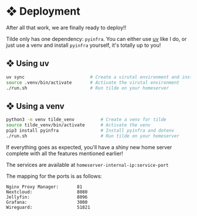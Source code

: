 # ❖ Deployment

After all that work, we are finally ready to deploy!!

Tilde only has one dependency: `pyinfra`. You can either use [uv](https://docs.astral.sh/uv/) like I do, or just use a venv and install `pyinfra` yourself, it's totally up to you!

## ❖ Using uv

```bash
uv sync                         # Create a virutal environment and install pyinfra
source .venv/bin/activate       # Activate the virutal environment
./run.sh                        # Run tilde on your homeserver
```

## ❖ Using a venv

```bash
python3 -m venv tilde_venv          # Create a venv for tilde
source tilde_venv/bin/activate      # Activate the venv
pip3 install pyinfra                # Install pyinfra and dotenv
./run.sh                            # Run tilde on your homeserver
```

If everything goes as expected, you'll have a shiny new home server complete with all the features mentioned earlier!

The services are available at `homeserver-internal-ip:service-port`

The mapping for the ports is as follows:
```
Nginx Proxy Manager:       81
Nextcloud:                 8080
Jellyfin:                  8096
Grafana:                   3000
Wireguard:                 51821
```
